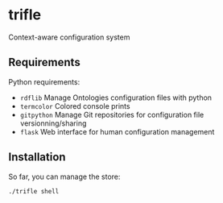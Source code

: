 trifle
======

Context-aware configuration system

Requirements
------------

Python requirements:

* `rdflib` Manage Ontologies configuration files with python
* `termcolor` Colored console prints
* `gitpython` Manage Git repositories for configuration file versionning/sharing
* `flask` Web interface for human configuration management

Installation
------------

So far, you can manage the store:

    ./trifle shell

